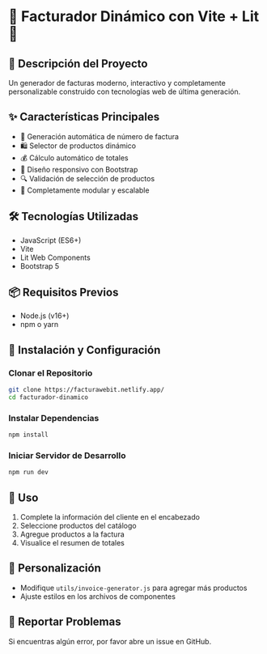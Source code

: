 # 📝 Facturador Dinámico con Vite + Lit 🚀

## 🌟 Descripción del Proyecto
Un generador de facturas moderno, interactivo y completamente personalizable construido con tecnologías web de última generación.

## ✨ Características Principales
- 🔢 Generación automática de número de factura
- 🛍️ Selector de productos dinámico
- 💰 Cálculo automático de totales
- 🎨 Diseño responsivo con Bootstrap
- 🔍 Validación de selección de productos
- 📱 Completamente modular y escalable

## 🛠️ Tecnologías Utilizadas
- JavaScript (ES6+)
- Vite
- Lit Web Components
- Bootstrap 5

## 📦 Requisitos Previos
- Node.js (v16+)
- npm o yarn

## 🚀 Instalación y Configuración

### Clonar el Repositorio
```bash
git clone https://facturawebit.netlify.app/
cd facturador-dinamico
```

### Instalar Dependencias
```bash
npm install
```

### Iniciar Servidor de Desarrollo
```bash
npm run dev
```

## 🌈 Uso
1. Complete la información del cliente en el encabezado
2. Seleccione productos del catálogo
3. Agregue productos a la factura
4. Visualice el resumen de totales

## 🔧 Personalización
- Modifique `utils/invoice-generator.js` para agregar más productos
- Ajuste estilos en los archivos de componentes

## 🐛 Reportar Problemas
Si encuentras algún error, por favor abre un issue en GitHub.
